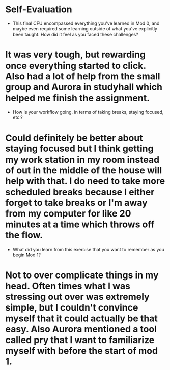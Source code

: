 # Self-Evaluation

- This final CFU encompassed everything you've learned in Mod 0, and maybe even required some learning outside of what you've explicitly been taught. How did it feel as you faced these challenges?
# It was very tough, but rewarding once everything started to click. Also had a lot of help from the small group and Aurora in studyhall which helped me finish the assignment.
- How is your workflow going, in terms of taking breaks, staying focused, etc.?
# Could definitely be better about staying focused but I think getting my work station in my room instead of out in the middle of the house will help with that. I do need to take more scheduled breaks because I either forget to take breaks or I'm away from my computer for like 20 minutes at a time which throws off the flow.
- What did you learn from this exercise that you want to remember as you begin Mod 1?
# Not to over complicate things in my head. Often times what I was stressing out over was extremely simple, but I couldn't convince myself that it could actually be that easy. Also Aurora mentioned a tool called pry that I want to familiarize myself with before the start of mod 1.